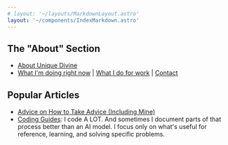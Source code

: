 ```yaml
---
# layout: '~/layouts/MarkdownLayout.astro'
layout: '~/components/IndexMarkdown.astro'
---
```


## The "About" Section

- [About Unique Divine](/about-unique-divine)
- [What I'm doing right now](/about-unique-divine#what-im-doing-right-now)
  | [What I do for work](/about-unique-divine#what-i-do-for-work)
  | [Contact](/about-unique-divine#contact)

## Popular Articles

- [Advice on How to Take Advice (Including Mine)](/japanese/02-advice-how-to-take-advice)
- [Coding Guides](/code): I code A LOT. And sometimes I document parts of that
  process better than an AI model. I focus only on what's useful for reference,
  learning, and solving specific problems.
